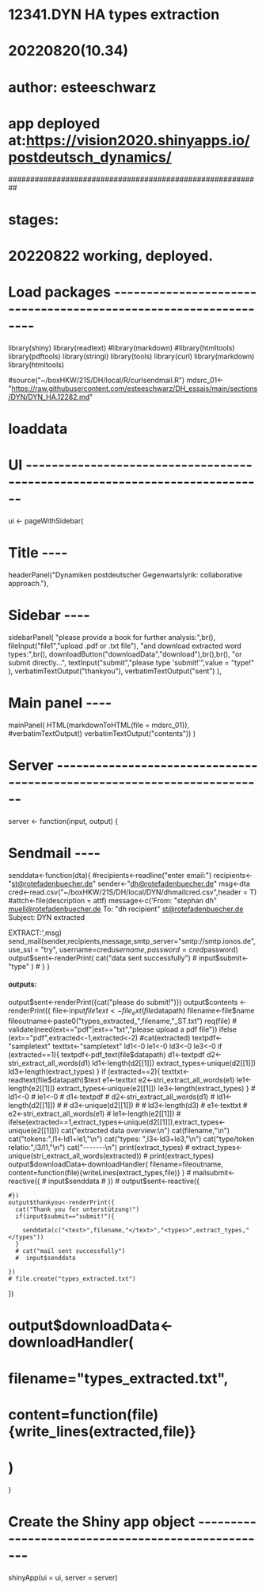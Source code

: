 # 12341.DYN HA types extraction
# 20220820(10.34) 
# author: esteeschwarz
# app deployed at:https://vision2020.shinyapps.io/postdeutsch_dynamics/
##########################################################
# stages:
# 20220822 working, deployed.

# Load packages ----------------------------------------------------------------
library(shiny)
library(readtext)
#library(markdown)
#library(htmltools)
library(pdftools)
library(stringi)
library(tools)
library(curl)
library(markdown)
library(htmltools)

#source("~/boxHKW/21S/DH/local/R/curlsendmail.R")
mdsrc_01<-"https://raw.githubusercontent.com/esteeschwarz/DH_essais/main/sections/DYN/DYN_HA.12282.md"
# loaddata

# UI ---------------------------------------------------------------------------
ui <- pageWithSidebar(
  
  # Title ----
  headerPanel("Dynamiken postdeutscher Gegenwartslyrik: collaborative approach."),
  
  # Sidebar ----
  sidebarPanel(
    "please provide a book for further analysis:",br(),
    fileInput("file1","upload .pdf or .txt file"),
    "and download extracted word types:",br(),
    downloadButton("downloadData","download"),br(),br(),
    "or submit directly...",
    textInput("submit","please type 'submit!'",value = "type!" ),
    verbatimTextOutput("thankyou"),
    verbatimTextOutput("sent")
  ),
  # Main panel ----
  mainPanel(
    HTML(markdownToHTML(file = mdsrc_01)),
    #verbatimTextOutput()
    verbatimTextOutput("contents"))
)
# Server -----------------------------------------------------------------------
server <- function(input, output) {
  # Sendmail ----
  senddata<-function(dta){
    #recipients<-readline("enter email:")
    recipients<-"st@rotefadenbuecher.de"
    sender<-"dh@rotefadenbuecher.de"
    msg<-dta
    cred<-read.csv("~/boxHKW/21S/DH/local/DYN/dhmailcred.csv",header = T)
    #attch<-file(description  = attf)
    message<-c('From: "stephan dh" <muell@rotefadenbuecher.de>
To: "dh recipient" <st@rotefadenbuecher.de>
Subject: DYN extracted

EXTRACT:',msg)
    send_mail(sender,recipients,message,smtp_server="smtp://smtp.ionos.de",use_ssl = "try",
              username=cred$username,password=cred$password)
    output$sent<-renderPrint(
      cat("data sent successfully")
      #   input$submit<-"type"
    )
    # }
  }
  
  #### outputs:
  output$sent<-renderPrint({cat("please do submit!")})
  output$contents <-renderPrint({
    file<-input$file1
    ext<-file_ext(file$datapath)
    filename<-file$name
    fileoutname<-paste0("types_extracted_",filename,"_ST.txt")
    req(file)
    # validate(need(ext=="pdf"|ext=="txt","please upload a pdf file"))
    ifelse (ext=="pdf",extracted<-1,extracted<-2)
    #cat(extracted)
    textpdf<-"sampletext"
    texttxt<-"sampletext"
    ld1<-0
    le1<-0
    ld3<-0
    le3<-0
    if (extracted==1){
      textpdf<-pdf_text(file$datapath)
      d1<-textpdf
      d2<-stri_extract_all_words(d1)
      ld1<-length(d2[[1]])
      extract_types<-unique(d2[[1]])
      ld3<-length(extract_types)
    }
    if (extracted==2){
      texttxt<-readtext(file$datapath)$text
      e1<-texttxt
      e2<-stri_extract_all_words(e1)
      le1<-length(e2[[1]])
      extract_types<-unique(e2[[1]])
      le3<-length(extract_types)
    }
    #   ld1<-0
    #   le1<-0
    #   d1<-textpdf
    #   d2<-stri_extract_all_words(d1)
    #   ld1<-length(d2[[1]])
    # #  d3<-unique(d2[[1]])
    # #  ld3<-length(d3)
    #   e1<-texttxt
    #   e2<-stri_extract_all_words(e1)
    #   le1<-length(e2[[1]])
    #   ifelse(extracted==1,extract_types<-unique(d2[[1]]),extract_types<-unique(e2[[1]]))
    cat("extracted data overview:\n")
    cat(filename,"\n")
    cat("tokens:",l1<-ld1+le1,"\n")
    cat("types: ",l3<-ld3+le3,"\n")
    cat("type/token relatio:",l3/l1,"\n")
    cat("-------\n")
    print(extract_types)    
    #        extract_types<-unique(stri_extract_all_words(extracted))
    #  print(extract_types)
    output$downloadData<-downloadHandler(
      filename=fileoutname,
      content=function(file){writeLines(extract_types,file)}
    )
    #  mailsubmit<-reactive({
    #  input$senddata
    # })
    # output$sent<-reactive({
    
    #})
    output$thankyou<-renderPrint({
      cat("Thank you for unterstützung!")
      if(input$submit=="submit!"){
        
        senddata(c("<text>",filename,"</text>","<types>",extract_types,"</types"))
      }
      # cat("mail sent successfully")
      #  input$senddata
      
    })
    # file.create("types_extracted.txt")
  })
  # output$downloadData<-downloadHandler(
  #   filename="types_extracted.txt",
  #   content=function(file){write_lines(extracted,file)}
  # )
}
# Create the Shiny app object --------------------------------------------------
shinyApp(ui = ui, server = server)


